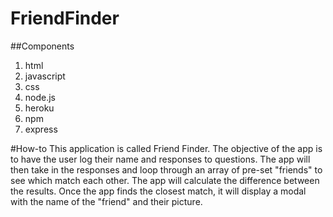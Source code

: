 # FriendFinder

##Components
1. html
2. javascript
3. css
4. node.js
5. heroku
6. npm
7. express

#How-to
This application is called Friend Finder. The objective of the app is to have the user log their name and responses to questions. The app will then take in the responses and loop through an array of pre-set "friends" to see which match each other. The app will calculate the difference between the results. Once the app finds the closest match, it will display a modal with the name of the "friend" and their picture.